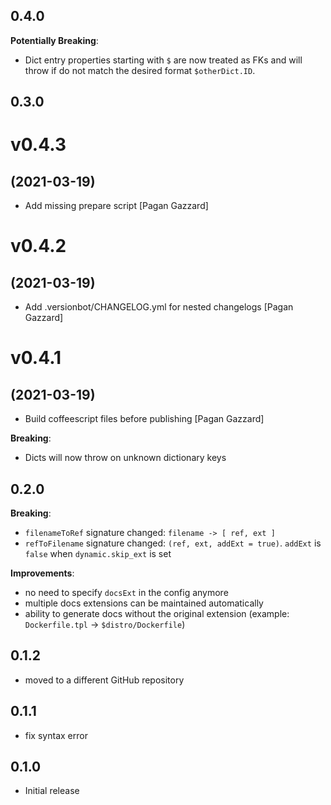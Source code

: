 ## 0.4.0
**Potentially Breaking**:
* Dict entry properties starting with `$` are now treated as FKs and will throw if do not match the desired format `$otherDict.ID`.

## 0.3.0

# v0.4.3
## (2021-03-19)

* Add missing prepare script [Pagan Gazzard]

# v0.4.2
## (2021-03-19)

* Add .versionbot/CHANGELOG.yml for nested changelogs [Pagan Gazzard]

# v0.4.1
## (2021-03-19)

* Build coffeescript files before publishing [Pagan Gazzard]

**Breaking**:
* Dicts will now throw on unknown dictionary keys

## 0.2.0

**Breaking**:
* `filenameToRef` signature changed: `filename -> [ ref, ext ]`
* `refToFilename` signature changed: `(ref, ext, addExt = true)`. `addExt` is `false` when `dynamic.skip_ext` is set

**Improvements**:
* no need to specify `docsExt` in the config anymore
* multiple docs extensions can be maintained automatically
* ability to generate docs without the original extension (example: `Dockerfile.tpl` -> `$distro/Dockerfile`)

## 0.1.2

* moved to a different GitHub repository

## 0.1.1

* fix syntax error

## 0.1.0

* Initial release
